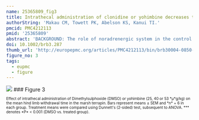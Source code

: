 ```yaml
---
name: 25365809_fig3
title: Intrathecal administration of clonidine or yohimbine decreases the nociceptive behavior caused by formalin injection in the marsh terrapin (Pelomedusa subrufa).
authorString: 'Makau CM, Towett PK, Abelson KS, Kanui TI.'
pmcid: PMC4212113
pmid: '25365809'
abstract: 'BACKGROUND: The role of noradrenergic system in the control of nociception is documented in some vertebrate animals. However, there are no data showing the role of this system on nociception in the marsh terrapins. METHODOLOGY: In this study, the antinociceptive action of intrathecal administration of the α 2-adrenoreceptor agonist clonidine and α 2-adrenoreceptor antagonist yohimbine was evaluated in the African marsh terrapin using the formalin test. The interaction of clonidine and yohimbine was also evaluated. RESULTS: Intrathecal administration of clonidine (37.5 or 65 μg/kg) caused a significant reduction in the mean time spent in pain-related behavior. Yohimbine, at a dose of 25 μg/kg, significantly blocked the effect of clonidine (65 μg/kg). However, administration of yohimbine (40 or 53 μg/kg) caused a significant reduction in the mean time spent in pain-related behavior. Intrathecal administration of yohimbine (53 μg/kg) followed immediately by intrathecal injection of the serotonergic methysergide maleate (20 μg/kg) resulted in a significant reversal of the antinociceptive effect of yohimbine. CONCLUSION: The present study documented the intrathecal administration of drugs in the marsh terrapin, a technique that can be applied in future studies on these animals. The data also suggest the involvement of both α 2-adrenoreceptors and 5HT receptors in the modulation of nociception in testudines.'
doi: 10.1002/brb3.287
thumb_url: 'http://europepmc.org/articles/PMC4212113/bin/brb30004-0850-f3.gif'
figure_no: 3
tags:
  - eupmc
  - figure
---
```

<img src='http://europepmc.org/articles/PMC4212113/bin/brb30004-0850-f3.jpg' style='max-height: 300px'>
### Figure 3
<p style='font-size: 10px;'>Effect of intrathecal administration of Dimethylsulphoxide (DMSO) or yohimbine (25, 40 or 53&nbsp;*μ*g/kg) on the mean hind limb withdrawal time in the marsh terrapin. Bars represent means&nbsp;±&nbsp;SEM and *n*&nbsp;=&nbsp;6 in each group. Treatment means were compared using Dunnett's (2-sided) test, subsequent to ANOVA. *** denotes *P*&nbsp;&lt;&nbsp;0.001 (DMSO vs. treated group).</p>